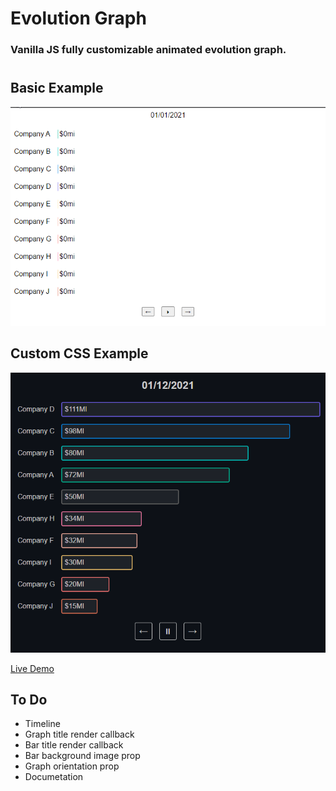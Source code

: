 # Evolution Graph

### Vanilla JS fully customizable animated evolution graph.

#

## Basic Example

![](src/docs/evolution-graph.gif)

## Custom CSS Example

![](src/docs/custom-graph.gif)

[Live Demo](https://nathanssantos.github.io/evolution-graph)

## To Do

- Timeline
- Graph title render callback
- Bar title render callback
- Bar background image prop
- Graph orientation prop
- Documetation
